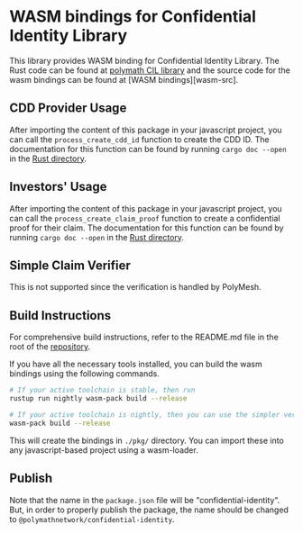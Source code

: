 # WASM bindings for Confidential Identity Library


This library provides WASM binding for Confidential Identity Library.
The Rust code can be found at
[polymath CIL library][confidential-identity-rust-lib] and the source
code for the wasm bindings can be found at [WASM bindings][wasm-src].


## CDD Provider Usage

After importing the content of this package in your javascript project, you
can call the `process_create_cdd_id` function to create the CDD ID. The
documentation for this function can be found by running `cargo doc --open`
in the [Rust directory][confidential-identity-rust-lib].


## Investors' Usage

After importing the content of this package in your javascript project, you
can call the `process_create_claim_proof` function to create a
confidential proof for their claim. The documentation for this function
can be found by running `cargo doc --open`
in the [Rust directory][confidential-identity-rust-lib].


## Simple Claim Verifier

This is not supported since the verification is handled by PolyMesh.


## Build Instructions

For comprehensive build instructions, refer to the README.md file in the
root of the [repository][cryptography-rust-lib].

If you have all the necessary tools installed, you can build the wasm
bindings using the following commands.

```bash
# If your active toolchain is stable, then run
rustup run nightly wasm-pack build --release

# If your active toolchain is nightly, then you can use the simpler version and run
wasm-pack build --release
```

This will create the bindings in `./pkg/` directory. You can import
these into any javascript-based project using a wasm-loader.

## Publish

Note that the name in the `package.json` file will be "confidential-identity".
But, in order to properly publish the package, the name should be changed to
`@polymathnetwork/confidential-identity`.


[cryptography-rust-lib]: https://github.com/PolymathNetwork/cryptography/tree/master/README.md
[confidential-identity-rust-lib]: https://github.com/PolymathNetwork/cryptography/tree/master/confidential-identity
[confidential-identity-wasm-src]: https://github.com/PolymathNetwork/cryptography/blob/master/confidential-identity/wasm/src/lib.rs 
